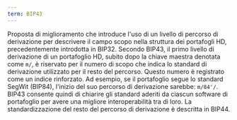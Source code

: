 ```yaml
---
term: BIP43
---
```


Proposta di miglioramento che introduce l'uso di un livello di percorso di derivazione per descrivere il campo scopo nella struttura dei portafogli HD, precedentemente introdotta in BIP32. Secondo BIP43, il primo livello di derivazione di un portafoglio HD, subito dopo la chiave maestra denotata come `m/`, è riservato per il numero di scopo che indica lo standard di derivazione utilizzato per il resto del percorso. Questo numero è registrato come un indice rinforzato. Ad esempio, se il portafoglio segue lo standard SegWit (BIP84), l'inizio del suo percorso di derivazione sarebbe: `m/84'/`. BIP43 consente quindi di chiarire gli standard aderiti da ciascun software di portafoglio per avere una migliore interoperabilità tra di loro. La standardizzazione del resto del percorso di derivazione è descritta in BIP44.